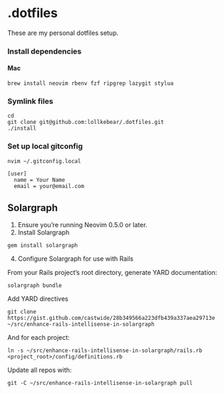 # .dotfiles

These are my personal dotfiles setup.

### Install dependencies

#### Mac
```
brew install neovim rbenv fzf ripgrep lazygit stylua
```

### Symlink files

```
cd
git clone git@github.com:lollkebear/.dotfiles.git
./install
```

### Set up local gitconfig
```
nvim ~/.gitconfig.local

[user]
  name = Your Name
  email = your@email.com
```

## Solargraph

1. Ensure you’re running Neovim 0.5.0 or later.
2. Install Solargraph

  ```
  gem install solargraph
  ```

4. Configure Solargraph for use with Rails

  From your Rails project’s root directory, generate YARD documentation:


  ```
  solargraph bundle
  ```

  Add YARD directives
  ```
  git clone https://gist.github.com/castwide/28b349566a223dfb439a337aea29713e ~/src/enhance-rails-intellisense-in-solargraph
  ```

  And for each project:

  ```
  ln -s ~/src/enhance-rails-intellisense-in-solargraph/rails.rb <project_root>/config/definitions.rb
  ```

  Update all repos with:

  ```
  git -C ~/src/enhance-rails-intellisense-in-solargraph pull
  ```
